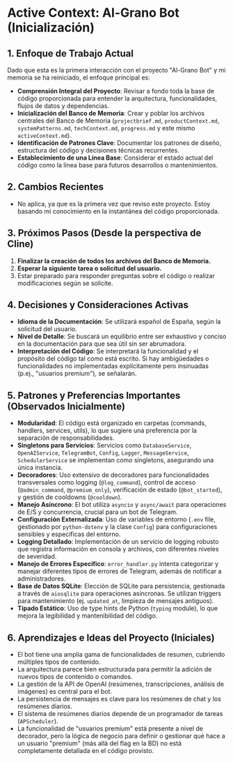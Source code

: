 # Active Context: Al-Grano Bot (Inicialización)

## 1. Enfoque de Trabajo Actual

Dado que esta es la primera interacción con el proyecto "Al-Grano Bot" y mi memoria se ha reiniciado, el enfoque principal es:

- **Comprensión Integral del Proyecto**: Revisar a fondo toda la base de código proporcionada para entender la arquitectura, funcionalidades, flujos de datos y dependencias.
- **Inicialización del Banco de Memoria**: Crear y poblar los archivos centrales del Banco de Memoria (`projectbrief.md`, `productContext.md`, `systemPatterns.md`, `techContext.md`, `progress.md` y este mismo `activeContext.md`).
- **Identificación de Patrones Clave**: Documentar los patrones de diseño, estructura del código y decisiones técnicas recurrentes.
- **Establecimiento de una Línea Base**: Considerar el estado actual del código como la línea base para futuros desarrollos o mantenimientos.

## 2. Cambios Recientes

- No aplica, ya que es la primera vez que reviso este proyecto. Estoy basando mi conocimiento en la instantánea del código proporcionada.

## 3. Próximos Pasos (Desde la perspectiva de Cline)

1.  **Finalizar la creación de todos los archivos del Banco de Memoria.**
2.  **Esperar la siguiente tarea o solicitud del usuario.**
3.  Estar preparado para responder preguntas sobre el código o realizar modificaciones según se solicite.

## 4. Decisiones y Consideraciones Activas

- **Idioma de la Documentación**: Se utilizará español de España, según la solicitud del usuario.
- **Nivel de Detalle**: Se buscará un equilibrio entre ser exhaustivo y conciso en la documentación para que sea útil sin ser abrumadora.
- **Interpretación del Código**: Se interpretará la funcionalidad y el propósito del código tal como está escrito. Si hay ambigüedades o funcionalidades no implementadas explícitamente pero insinuadas (p.ej., "usuarios premium"), se señalarán.

## 5. Patrones y Preferencias Importantes (Observados Inicialmente)

- **Modularidad**: El código está organizado en carpetas (commands, handlers, services, utils), lo que sugiere una preferencia por la separación de responsabilidades.
- **Singletons para Servicios**: Servicios como `DatabaseService`, `OpenAIService`, `TelegramBot`, `Config`, `Logger`, `MessageService`, `SchedulerService` se implementan como singletons, asegurando una única instancia.
- **Decoradores**: Uso extensivo de decoradores para funcionalidades transversales como logging (`@log_command`), control de acceso (`@admin_command`, `@premium_only`), verificación de estado (`@bot_started`), y gestión de cooldowns (`@cooldown`).
- **Manejo Asíncrono**: El bot utiliza `asyncio` y `async/await` para operaciones de E/S y concurrencia, crucial para un bot de Telegram.
- **Configuración Externalizada**: Uso de variables de entorno (`.env` file, gestionado por `python-dotenv` y la clase `Config`) para configuraciones sensibles y específicas del entorno.
- **Logging Detallado**: Implementación de un servicio de logging robusto que registra información en consola y archivos, con diferentes niveles de severidad.
- **Manejo de Errores Específico**: `error_handler.py` intenta categorizar y manejar diferentes tipos de errores de Telegram, además de notificar a administradores.
- **Base de Datos SQLite**: Elección de SQLite para persistencia, gestionada a través de `aiosqlite` para operaciones asíncronas. Se utilizan triggers para mantenimiento (ej. `updated_at`, limpieza de mensajes antiguos).
- **Tipado Estático**: Uso de type hints de Python (`typing` module), lo que mejora la legibilidad y mantenibilidad del código.

## 6. Aprendizajes e Ideas del Proyecto (Iniciales)

- El bot tiene una amplia gama de funcionalidades de resumen, cubriendo múltiples tipos de contenido.
- La arquitectura parece bien estructurada para permitir la adición de nuevos tipos de contenido o comandos.
- La gestión de la API de OpenAI (resúmenes, transcripciones, análisis de imágenes) es central para el bot.
- La persistencia de mensajes es clave para los resúmenes de chat y los resúmenes diarios.
- El sistema de resúmenes diarios depende de un programador de tareas (`APScheduler`).
- La funcionalidad de "usuarios premium" está presente a nivel de decorador, pero la lógica de negocio para definir o gestionar qué hace a un usuario "premium" (más allá del flag en la BD) no está completamente detallada en el código provisto.
